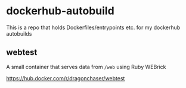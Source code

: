 # dockerhub-autobuild

This is a repo that holds Dockerfiles/entrypoints etc. for my dockerhub autobuilds

## webtest

A small container that serves data from `/web` using Ruby WEBrick

https://hub.docker.com/r/dragonchaser/webtest
